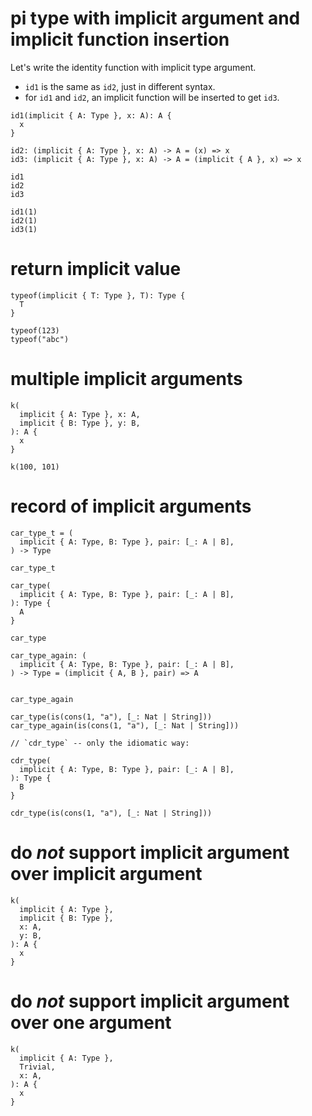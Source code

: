 # pi type with implicit argument and implicit function insertion

Let's write the identity function with implicit type argument.

- `id1` is the same as `id2`, just in different syntax.
- for `id1` and `id2`, an implicit function will be inserted to get `id3`.

``` cicada
id1(implicit { A: Type }, x: A): A {
  x
}

id2: (implicit { A: Type }, x: A) -> A = (x) => x
id3: (implicit { A: Type }, x: A) -> A = (implicit { A }, x) => x

id1
id2
id3

id1(1)
id2(1)
id3(1)
```

# return implicit value

``` cicada
typeof(implicit { T: Type }, T): Type {
  T
}

typeof(123)
typeof("abc")
```

# multiple implicit arguments

``` cicada
k(
  implicit { A: Type }, x: A,
  implicit { B: Type }, y: B,
): A {
  x
}

k(100, 101)
```

# record of implicit arguments

``` cicada
car_type_t = (
  implicit { A: Type, B: Type }, pair: [_: A | B],
) -> Type

car_type_t

car_type(
  implicit { A: Type, B: Type }, pair: [_: A | B],
): Type {
  A
}

car_type

car_type_again: (
  implicit { A: Type, B: Type }, pair: [_: A | B],
) -> Type = (implicit { A, B }, pair) => A


car_type_again

car_type(is(cons(1, "a"), [_: Nat | String]))
car_type_again(is(cons(1, "a"), [_: Nat | String]))

// `cdr_type` -- only the idiomatic way:

cdr_type(
  implicit { A: Type, B: Type }, pair: [_: A | B],
): Type {
  B
}

cdr_type(is(cons(1, "a"), [_: Nat | String]))
```

# do *not* support implicit argument over implicit argument

``` cicada counterexample
k(
  implicit { A: Type },
  implicit { B: Type },
  x: A,
  y: B,
): A {
  x
}
```

# do *not* support implicit argument over one argument

``` cicada counterexample
k(
  implicit { A: Type },
  Trivial,
  x: A,
): A {
  x
}
```
